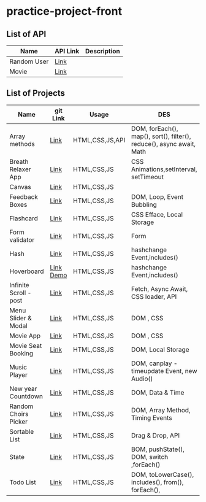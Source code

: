 # practice-project-front

## List of API

| Name        | API Link                           | Description |
| ----------- | ---------------------------------- | ----------- |
| Random User | [Link](https://randomuser.me)      |             |
| Movie       | [Link](https://www.themoviedb.org) |             |

## List of Projects

| Name                   | git Link                                                                                                       | Usage           | DES                                                                  |
| ---------------------- | -------------------------------------------------------------------------------------------------------------- | --------------- | -------------------------------------------------------------------- |
| Array methods          | [Link](https://github.com/sajjad-10/practice-project-front/tree/main/Array%20methods)                          | HTML,CSS,JS,API | DOM, forEach(), map(), sort(), filter(), reduce(), async await, Math |
| Breath Relaxer App     | [Link](https://github.com/sajjad-10/practice-project-front/tree/main/Breath%20Relaxer%20App)                   | HTML,CSS,JS     | CSS Animations,setInterval, setTimeout                               |
| Canvas                 | [Link](https://github.com/sajjad-10/practice-project-front/tree/main/Canvas)                                   | HTML,CSS,JS     |                                                                      |
| Feedback Boxes         | [Link](https://github.com/sajjad-10/practice-project-front/tree/main/Random%20Choirs%20Picker)                 | HTML,CSS,JS     | DOM, Loop, Event Bubbling                                            |
| Flashcard              | [Link](<https://github.com/sajjad-10/practice-project-front/tree/main/Flashcard%20(memory)>)                   | HTML,CSS,JS     | CSS Efface, Local Storage                                            |
| Form validator         | [Link](https://github.com/sajjad-10/practice-project-front/tree/main/Form%20Validator)                         | HTML,CSS,JS     | Form                                                                 |
| Hash                   | [Link](https://github.com/sajjad-10/practice-project-front/tree/main/Hash)                                     | HTML,CSS,JS     | hashchange Event,includes()                                          |
| Hoverboard             | [Link](https://github.com/sajjad-10/practice-project-front/) [Demo](https://codepen.io/sajjad-10/pen/oNPjXRr)  | HTML,CSS,JS     | hashchange Event,includes()                                          |
| Infinite Scroll - post | [Link](https://github.com/sajjad-10/practice-project-front/tree/main/Infinite%20Scroll%20-%20post%20-%20fetch) | HTML,CSS,JS     | Fetch, Async Await, CSS loader, API                                  |
| Menu Slider & Modal    | [Link](https://github.com/sajjad-10/practice-project-front/tree/main/Menu%20Slider%20%26%20Modal)              | HTML,CSS,JS     | DOM , CSS                                                            |
| Movie App              | [Link](https://github.com/sajjad-10/practice-project-front/tree/main/Menu%20Slider%20%26%20Modal)              | HTML,CSS,JS     | DOM , CSS                                                            |
| Movie Seat Booking     | [Link](https://github.com/sajjad-10/practice-project-front/tree/main/Movie%Seat%Booking)                       | HTML,CSS,JS     | DOM, Local Storage                                                   |
| Music Player           | [Link](https://github.com/sajjad-10/practice-project-front/tree/main/Music%20player)                           | HTML,CSS,JS     | DOM, canplay - timeupdate Event, new Audio()                         |
| New year Countdown     | [Link](https://github.com/sajjad-10/practice-project-front/tree/main/New%20year%20Countdown)                   | HTML,CSS,JS     | DOM, Data & Time                                                     |
| Random Choirs Picker   | [Link](https://github.com/sajjad-10/practice-project-front/tree/main/Random%20Choirs%20Picker)                 | HTML,CSS,JS     | DOM, Array Method, Timing Events                                     |
| Sortable List          | [Link](https://github.com/sajjad-10/practice-project-front/tree/main/Sortable%20List)                          | HTML,CSS,JS     | Drag & Drop, API                                                     |
| State                  | [Link](https://github.com/sajjad-10/practice-project-front/tree/main/State)                                    | HTML,CSS,JS     | BOM, pushState(), DOM, switch ,forEach()                             |
| Todo List              | [Link](https://github.com/sajjad-10/practice-project-front/tree/main/Todo%20List)                              | HTML,CSS,JS     | DOM, toLowerCase(), includes(), from(), forEach(),                   |
